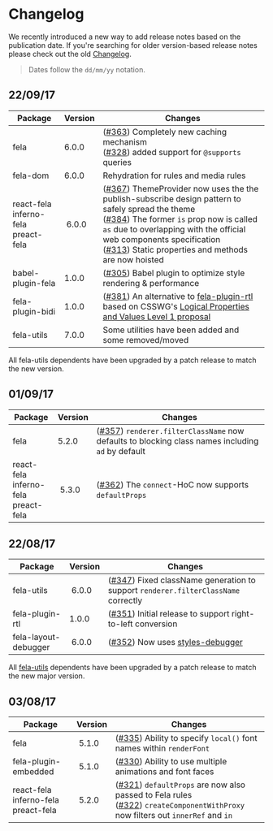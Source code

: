 # Changelog

We recently introduced a new way to add release notes based on the publication date.
If you're searching for older version-based release notes please check out the old [Changelog](https://github.com/rofrischmann/fela/blob/79f14a6e98079482309507a3bd5b263d7a892f42/Changelog.md).

> Dates follow the `dd/mm/yy` notation.

## 22/09/17
| Package | Version | Changes |
| ---- | --- | --- |
| fela | 6.0.0 | ([#363](https://github.com/rofrischmann/fela/pull/363)) Completely new caching mechanism<br> ([#328](https://github.com/rofrischmann/fela/issues/328)) added support for `@supports` queries |
| fela-dom | 6.0.0 | Rehydration for rules and media rules |
| react-fela<br>inferno-fela<br>preact-fela | 6.0.0 | ([#367](https://github.com/rofrischmann/fela/issues/367)) ThemeProvider now uses the the publish-subscribe design pattern to safely spread the theme<br> ([#384](https://github.com/rofrischmann/fela/issues/384)) The former `is` prop now is called `as` due to overlapping with the official web components specification<br> ([#313](https://github.com/rofrischmann/fela/pull/313)) Static properties and methods are now hoisted |
| babel-plugin-fela | 1.0.0 | ([#305](https://github.com/rofrischmann/fela/issues/305)) Babel plugin to optimize style rendering & performance |
| fela-plugin-bidi | 1.0.0 | ([#381](https://github.com/rofrischmann/fela/issues/381)) An alternative to [fela-plugin-rtl](packages/fela-plugin-rtl) based on CSSWG's [Logical Properties and Values Level 1 proposal](https://www.w3.org/TR/css-logical-1/) |
| fela-utils | 7.0.0 | Some utilities have been added and some removed/moved |
All fela-utils dependents have been upgraded by a patch release to match the new version.

## 01/09/17
| Package | Version | Changes |
| ---- | --- | --- |
| fela | 5.2.0 | ([#357](https://github.com/rofrischmann/fela/issues/357)) `renderer.filterClassName` now defaults to blocking class names including `ad` by default |
| react-fela<br>inferno-fela<br>preact-fela | 5.3.0 | ([#362](https://github.com/rofrischmann/fela/pull/362)) The  `connect`-HoC now supports `defaultProps` |

## 22/08/17
| Package | Version | Changes |
| ---- | --- | --- |
| fela-utils | 6.0.0 | ([#347](https://github.com/rofrischmann/fela/pull/347)) Fixed className generation to support `renderer.filterClassName` correctly |
| fela-plugin-rtl | 1.0.0 | ([#351](https://github.com/rofrischmann/fela/pull/351)) Initial release to support right-to-left conversion |
| fela-layout-debugger | 6.0.0 | ([#352](https://github.com/rofrischmann/fela/pull/352)) Now uses [styles-debugger](https://github.com/kitze/styles-debugger) |

All [fela-utils](https://github.com/rofrischmann/fela/tree/master/packages/fela-utils) dependents have been upgraded by a patch release to match the new major version.

## 03/08/17

| Package | Version | Changes |
| ---- | --- | --- |
| fela | 5.1.0 | ([#335](https://github.com/rofrischmann/fela/pull/335)) Ability to specify `local()` font names within `renderFont` |
| fela-plugin-embedded | 5.1.0 | ([#330](https://github.com/rofrischmann/fela/pull/330)) Ability to use multiple animations and font faces |
| react-fela<br>inferno-fela<br>preact-fela | 5.2.0 | ([#321](https://github.com/rofrischmann/fela/pull/321)) `defaultProps` are now also passed to Fela rules<br>([#322](https://github.com/rofrischmann/fela/pull/332)) `createComponentWithProxy` now filters out `innerRef` and `in` |
